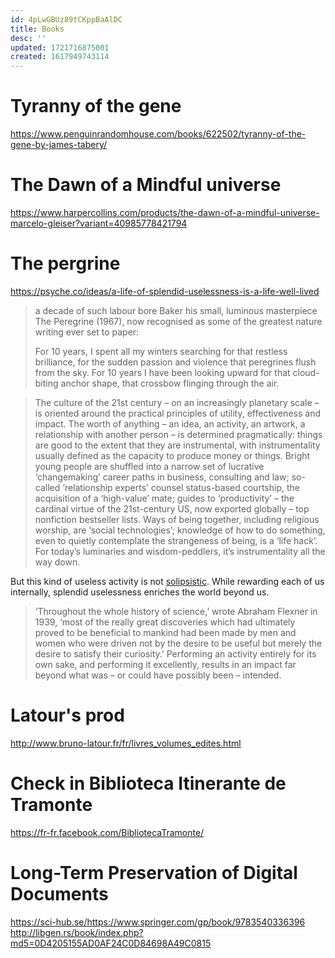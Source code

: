 ```yaml
---
id: 4pLwGBUz89tCKppBaAlDC
title: Books
desc: ''
updated: 1721716875001
created: 1617949743114
---
```


#  Tyranny of the gene

https://www.penguinrandomhouse.com/books/622502/tyranny-of-the-gene-by-james-tabery/


#  The Dawn of a Mindful universe

https://www.harpercollins.com/products/the-dawn-of-a-mindful-universe-marcelo-gleiser?variant=40985778421794

# The pergrine

https://psyche.co/ideas/a-life-of-splendid-uselessness-is-a-life-well-lived

> a decade of such labour bore Baker his small, luminous masterpiece The Peregrine (1967), now recognised as some of the greatest nature writing ever set to paper:
> 
> For 10 years, I spent all my winters searching for that restless brilliance, for the sudden passion and violence that peregrines flush from the sky. For 10 years I have been looking upward for that cloud-biting anchor shape, that crossbow flinging through the air.
> 


> The culture of the 21st century – on an increasingly planetary scale – is oriented around the practical principles of utility, effectiveness and impact. The worth of anything – an idea, an activity, an artwork, a relationship with another person – is determined pragmatically: things are good to the extent that they are instrumental, with instrumentality usually defined as the capacity to produce money or things. Bright young people are shuffled into a narrow set of lucrative ‘changemaking’ career paths in business, consulting and law; so-called ‘relationship experts’ counsel status-based courtship, the acquisition of a ‘high-value’ mate; guides to ‘productivity’ – the cardinal virtue of the 21st-century US, now exported globally – top nonfiction bestseller lists. Ways of being together, including religious worship, are ‘social technologies’; knowledge of how to do something, even to quietly contemplate the strangeness of being, is a ‘life hack’. For today’s luminaries and wisdom-peddlers, it’s instrumentality all the way down.

But this kind of useless activity is not [solipsistic](https://en.wikipedia.org/wiki/Solipsism "Solipsism \( \(listen\); from Latin  solus 'alone', and  ipse 'self'\) is the philosophical idea that only one's mind is sure to exist. As an epistemological position, solipsism holds that knowledge of anything outside one's own mind is unsure; the external world and other minds cannot be known and might not exist outside the mind."). While rewarding each of us internally, splendid uselessness enriches the world beyond us. 


>  ‘Throughout the whole history of science,’ wrote Abraham Flexner in 1939, ‘most of the really great discoveries which had ultimately proved to be beneficial to mankind had been made by men and women who were driven not by the desire to be useful but merely the desire to satisfy their curiosity.’ Performing an activity entirely for its own sake, and performing it excellently, results in an impact far beyond what was – or could have possibly been – intended.


# Latour's prod

http://www.bruno-latour.fr/fr/livres_volumes_edites.html



# Check in Biblioteca Itinerante de Tramonte 

https://fr-fr.facebook.com/BibliotecaTramonte/



# Long-Term Preservation of Digital Documents 

https://sci-hub.se/https://www.springer.com/gp/book/9783540336396
http://libgen.rs/book/index.php?md5=0D4205155AD0AF24C0D84698A49C0815


